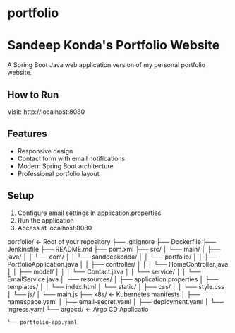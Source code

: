 # portfolio

# Sandeep Konda's Portfolio Website

A Spring Boot Java web application version of my personal portfolio website.

## How to Run

Visit: http://localhost:8080

## Features
- Responsive design
- Contact form with email notifications
- Modern Spring Boot architecture
- Professional portfolio layout

## Setup
1. Configure email settings in application.properties
2. Run the application
3. Access at localhost:8080


portfolio/                           ← Root of your repository
├── .gitignore
├── Dockerfile
├── Jenkinsfile
├── README.md
├── pom.xml
├── src/
│   └── main/
│       ├── java/
│       │   └── com/
│       │       └── sandeepkonda/
│       │           └── portfolio/
│       │               ├── PortfolioApplication.java
│       │               ├── controller/
│       │               │   └── HomeController.java
│       │               ├── model/
│       │               │   └── Contact.java
│       │               └── service/
│       │                   └── EmailService.java
│       └── resources/
│           ├── application.properties
│           ├── templates/
│           │   └── index.html
│           └── static/
│               ├── css/
│               │   └── style.css
│               └── js/
│                   └── main.js
├── k8s/                             ← Kubernetes manifests
│   ├── namespace.yaml
│   ├── email-secret.yaml
│   ├── deployment.yaml
│   └── ingress.yaml
└── argocd/                          ← Argo CD Applicatio

    └── portfolio-app.yaml
